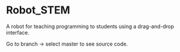 # Robot_STEM
A robot for teaching programming to students using a drag-and-drop interface.

Go to branch -> select master to see source code.
